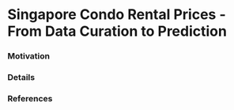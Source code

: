 # Singapore Condo Rental Prices - From Data Curation to Prediction

### Motivation


### Details


### References



